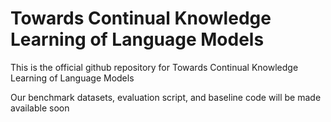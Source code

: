 # Towards Continual Knowledge Learning of Language Models

This is the official github repository for Towards Continual Knowledge Learning of Language Models

Our benchmark datasets, evaluation script, and baseline code will be made available soon

